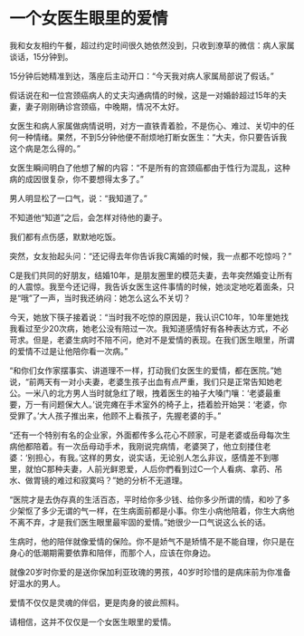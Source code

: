 # 一个女医生眼里的爱情

我和女友相约午餐，超过约定时间很久她依然没到，只收到潦草的微信：病人家属谈话，15分钟到。 

15分钟后她精准到达，落座后主动开口：“今天我对病人家属局部说了假话。” 

假话说在和一位宫颈癌病人的丈夫沟通病情的时候，这是一对婚龄超过15年的夫妻，妻子刚刚确诊宫颈癌，中晚期，情况不太好。 

女医生和病人家属做病情说明，对方一直铁青着脸，不是伤心、难过、关切中的任何一种情绪。果然，不到5分钟他便不耐烦地打断女医生：“大夫，你只要告诉我这个病是怎么得的。” 

女医生瞬间明白了他想了解的内容：“不是所有的宫颈癌都由于性行为混乱，这种病的成因很复杂，你不要想得太多了。” 

男人明显松了一口气，说：“我知道了。” 

不知道他“知道”之后，会怎样对待他的妻子。 

我们都有点伤感，默默地吃饭。 

突然，女友抬起头问：“还记得去年你告诉我C离婚的时候，我一点都不吃惊吗？” 

C是我们共同的好朋友，结婚10年，是朋友圈里的模范夫妻，去年突然婚变让所有的人震惊。我至今还记得，我告诉女医生这件事情的时候，她淡定地吃着面条，只是“哦”了一声，当时我还纳闷：她怎么这么不关切？ 

今天，她放下筷子接着说：“当时我不吃惊的原因是，我认识C10年，10年里她找我看过至少20次病，她老公没有陪过一次。我知道感情好有各种表达方式，不必苛求。但是，老婆生病时不陪不问，绝对不是爱情的表现。在我们医生眼里，所谓的爱情不过是让他陪你看一次病。” 

“和你们女作家摆事实、讲道理不一样，打动我们女医生的爱情，都在医院。”她说，“前两天有一对小夫妻，老婆生孩子出血有点严重，我们只是正常告知她老公。一米八的北方男人当时就急红了眼，拽着医生的袖子大嗓门嚷：‘老婆最重要，万一有问题保大人。’说完瘫在手术室外的椅子上，捂着脸开始哭：‘老婆，你受罪了。’大人孩子推出来，他顾不上看孩子，先握老婆的手。” 

“还有一个特别有名的企业家，外面都传多么花心不顾家，可是老婆或岳母每次生病他都陪着。有一次岳母动手术，我刚说完病情，老婆哭了，他立刻搂住老婆：‘别担心，有我。’这样的男女，说实话，无论别人怎么非议，感情差不到哪里，就怕C那种夫妻，人前光鲜恩爱，人后你們看到过C一个人看病、拿药、吊水、做胃镜的难过和寂寞吗？”她的分析不无道理。 

“医院才是去伪存真的生活百态，平时给你多少钱、给你多少所谓的情，和吵了多少架怄了多少无谓的气一样，在生病面前都是小事。你生小病他陪着，你生大病他不离不弃，才是我们医生眼里最牢固的爱情。”她很少一口气说这么长的话。 

生病时，他的陪伴就像爱情的保险。你不是娇气不是矫情不是不能自理，你只是在身心的低潮期需要依靠和陪伴，而那个人，应该在你身边。 

就像20岁时你爱的是送你保加利亚玫瑰的男孩，40岁时珍惜的是病床前为你准备好温水的男人。 

爱情不仅仅是灵魂的伴侣，更是肉身的彼此照料。 

请相信，这并不仅仅是一个女医生眼里的爱情。